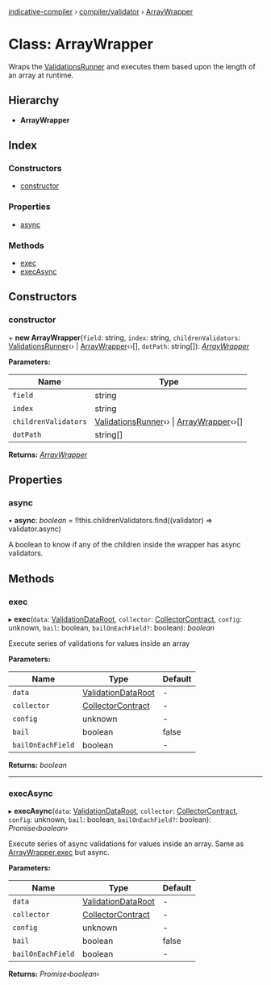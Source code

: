 [indicative-compiler](../README.md) › [compiler/validator](../modules/compiler_validator.md) › [ArrayWrapper](compiler_validator.arraywrapper.md)

# Class: ArrayWrapper

Wraps the [ValidationsRunner](compiler_validator.validationsrunner.md) and executes them based upon the length of
an array at runtime.

## Hierarchy

* **ArrayWrapper**

## Index

### Constructors

* [constructor](compiler_validator.arraywrapper.md#constructor)

### Properties

* [async](compiler_validator.arraywrapper.md#async)

### Methods

* [exec](compiler_validator.arraywrapper.md#exec)
* [execAsync](compiler_validator.arraywrapper.md#execasync)

## Constructors

###  constructor

\+ **new ArrayWrapper**(`field`: string, `index`: string, `childrenValidators`: [ValidationsRunner](compiler_validator.validationsrunner.md)‹› | [ArrayWrapper](compiler_validator.arraywrapper.md)‹›[], `dotPath`: string[]): *[ArrayWrapper](compiler_validator.arraywrapper.md)*

**Parameters:**

Name | Type |
------ | ------ |
`field` | string |
`index` | string |
`childrenValidators` | [ValidationsRunner](compiler_validator.validationsrunner.md)‹› &#124; [ArrayWrapper](compiler_validator.arraywrapper.md)‹›[] |
`dotPath` | string[] |

**Returns:** *[ArrayWrapper](compiler_validator.arraywrapper.md)*

## Properties

###  async

• **async**: *boolean* =  !!this.childrenValidators.find((validator) => validator.async)

A boolean to know if any of the children inside the wrapper
has async validators.

## Methods

###  exec

▸ **exec**(`data`: [ValidationDataRoot](../modules/compiler_main.md#validationdataroot), `collector`: [CollectorContract](../interfaces/compiler_main.collectorcontract.md), `config`: unknown, `bail`: boolean, `bailOnEachField?`: boolean): *boolean*

Execute series of validations for values inside an array

**Parameters:**

Name | Type | Default |
------ | ------ | ------ |
`data` | [ValidationDataRoot](../modules/compiler_main.md#validationdataroot) | - |
`collector` | [CollectorContract](../interfaces/compiler_main.collectorcontract.md) | - |
`config` | unknown | - |
`bail` | boolean | false |
`bailOnEachField` | boolean | - |

**Returns:** *boolean*

___

###  execAsync

▸ **execAsync**(`data`: [ValidationDataRoot](../modules/compiler_main.md#validationdataroot), `collector`: [CollectorContract](../interfaces/compiler_main.collectorcontract.md), `config`: unknown, `bail`: boolean, `bailOnEachField?`: boolean): *Promise‹boolean›*

Execute series of async validations for values inside an array. Same
as [ArrayWrapper.exec](compiler_validator.arraywrapper.md#exec) but async.

**Parameters:**

Name | Type | Default |
------ | ------ | ------ |
`data` | [ValidationDataRoot](../modules/compiler_main.md#validationdataroot) | - |
`collector` | [CollectorContract](../interfaces/compiler_main.collectorcontract.md) | - |
`config` | unknown | - |
`bail` | boolean | false |
`bailOnEachField` | boolean | - |

**Returns:** *Promise‹boolean›*
